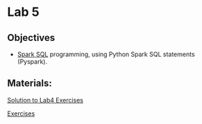 # Lab 5

## Objectives

+ [Spark SQL](https://spark.apache.org/docs/latest/api/python/) programming, using Python Spark SQL statements (Pyspark).

## Materials:
[Solution to Lab4 Exercises](https://github.com/smduarte/spbd-2223/blob/main/lab4/SPBD_Labs_spark2_exercise_solution.ipynb)


[Exercises](https://github.com/smduarte/spbd-2223/blob/main/lab5/SPBD_Labs_spark3_exercise.ipynb)
